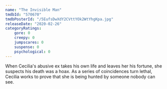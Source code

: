 ```yaml
---
name: "The Invisible Man"
tmdbId: "570670"
tmdbPosterId: "/5EufsDwXdY2CVttYOk2WtYhgKpa.jpg"
releaseDate: "2020-02-26"
categoryRatings:
    gore: 0
    creepy: 0
    jumpscares: 0
    suspense: 0
    psychological: 0
---
```

When Cecilia's abusive ex takes his own life and leaves her his fortune, she suspects his death was a hoax. As a series of coincidences turn lethal, Cecilia works to prove that she is being hunted by someone nobody can see.
